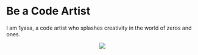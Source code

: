 # Be a Code Artist

I am 1yasa, a code artist who splashes creativity in the world of zeros and ones. 

<p align="center">
  <img src="https://komarev.com/ghpvc/?username=1yasa&base=126003&color=ff69b4" />  
</p>

